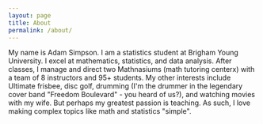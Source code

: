 ```yaml
---
layout: page
title: About
permalink: /about/
---
```


My name is Adam Simpson. I am a statistics student at Brigham Young University. I excel at mathematics, statistics, and data analysis. After classes, I manage and direct two Mathnasiums (math tutoring centerx) with a team of 8 instructors and 95+ students. My other interests include Ultimate frisbee, disc golf, drumming (I'm the drummer in the legendary cover band "Freedom Boulevard" - you heard of us?), and watching movies with my wife. But perhaps my greatest passion is teaching. As such, I love making complex topics like math and statistics "simple".

